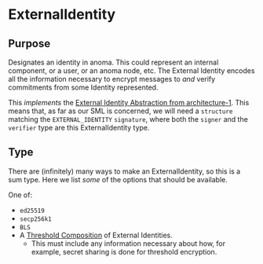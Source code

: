# ExternalIdentity

## Purpose

<!-- --8<-- [start:purpose] -->
Designates an identity in anoma. 
This could represent an internal component, or a user, or an anoma node, etc. 
The External Identity encodes all the information necessary to encrypt messages to _and_ verify commitments from some Identity represented.

This _implements_ the [External Identity Abstraction from architecture-1](../../../architecture-1/abstractions/identity.md#external-identity).
This means that, as far as our SML is concerned, we will need a `structure` matching the `EXTERNAL_IDENTITY` `signature`,  where both the `signer` and the `verifier` type are this ExternalIdentity type. 
<!-- --8<-- [end:purpose] -->

## Type

<!-- --8<-- [start:type] -->
There are (infinitely) many ways to make an ExternalIdentity, so this is a sum type.
Here we list _some_ of the options that should be available. 

One of:
- `ed25519`
- `secp256k1`
- `BLS`
- A [Threshold Composition](../../../architecture-1/abstractions/identity.md#threshold-composition) of External Identities.
  - This must include any information necessary about how, for example, secret sharing is done for threshold encryption.
<!-- --8<-- [end:type] -->